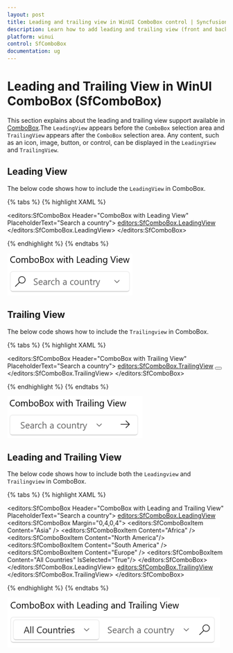 ```yaml
---
layout: post
title: Leading and trailing view in WinUI ComboBox control | Syncfusion
description: Learn how to add leading and trailing view (front and back view) in Syncfusion WinUI ComboBox control and more.
platform: winui
control: SfComboBox
documentation: ug
---
```


# Leading and Trailing View in WinUI ComboBox (SfComboBox)

This section explains about the leading and trailing view support available in [ComboBox](https://help.syncfusion.com/cr/winui/Syncfusion.UI.Xaml.Editors.SfComboBox.html).The `LeadingView` appears before the `ComboBox` selection area and `TrailingView` appears after the `ComboBox`  selection area. Any content, such as an icon, image, button, or control, can be displayed in the `LeadingView` and `TrailingView`.

## Leading View 

The below code shows how to include the `LeadingView` in ComboBox.

{% tabs %}
{% highlight XAML %}

<editors:SfComboBox Header="ComboBox with Leading View"                
                    PlaceholderText="Search a country">
        <editors:SfComboBox.LeadingView>
                <Viewbox Height="16"
                         Width="16"
                         Margin="4,0,0,0">
                    <SymbolIcon Symbol="Find" />
                </Viewbox>
        </editors:SfComboBox.LeadingView>
</editors:SfComboBox>

{% endhighlight %}
{% endtabs %}

![WinUI Combobox control with icon in leading view (front view)](Leading_and_Trailing_view_images/Leading-View-in-ComboBox.png)

## Trailing View 

The below code shows how to include the `Trailingview` in ComboBox.

{% tabs %}
{% highlight XAML %}

<editors:SfComboBox Header="ComboBox with Trailing View"
                    PlaceholderText="Search a country">
        <editors:SfComboBox.TrailingView>
                <Button BorderThickness="0"
                        Height="25">
                    <Viewbox Height="16"
                             Width="16">
                        <FontIcon Glyph="&#xEBE7;" />
                    </Viewbox>
                </Button>
        </editors:SfComboBox.TrailingView>
</editors:SfComboBox>

{% endhighlight %}
{% endtabs %}

![WinUI ComboBox control with button in trailing view (back view)](Leading_and_Trailing_view_images/Trailing-View-in-ComboBox.png)

## Leading and Trailing View 

The below code shows how to include both the `Leadingview` and `Trailingview` in ComboBox.

{% tabs %}
{% highlight XAML %}

 <editors:SfComboBox Header="ComboBox with Leading and Trailing View"
                     PlaceholderText="Search a country">
        <editors:SfComboBox.LeadingView>
                <editors:SfComboBox Margin="0,4,0,4">
                        <editors:SfComboBoxItem Content="Asia" />
                        <editors:SfComboBoxItem Content="Africa" />
                        <editors:SfComboBoxItem Content="North America"/>
                        <editors:SfComboBoxItem Content="South America" />
                        <editors:SfComboBoxItem Content="Europe" />
                        <editors:SfComboBoxItem Content="All Countries"
                                                IsSelected="True"/>
                </editors:SfComboBox>
        </editors:SfComboBox.LeadingView>
        <editors:SfComboBox.TrailingView>
                <Viewbox Height="16"
                         Width="16"
                         Margin="0,0,8,0">
                    <SymbolIcon Symbol="Find" />
                </Viewbox>
        </editors:SfComboBox.TrailingView>
</editors:SfComboBox>
  
{% endhighlight %}
{% endtabs %}

![WinUI ComboBox control with combo box in leading view (front view) and button in trailing view (back view)](Leading_and_Trailing_view_images/Leading-and-Trailing-View-in-ComboBox.png)